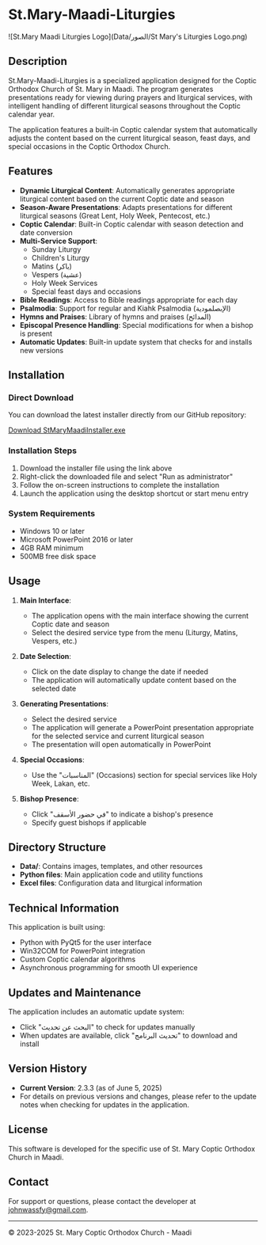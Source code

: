# St.Mary-Maadi-Liturgies

![St.Mary Maadi Liturgies Logo](Data/الصور/St Mary's Liturgies Logo.png)

## Description

St.Mary-Maadi-Liturgies is a specialized application designed for the Coptic Orthodox Church of St. Mary in Maadi. The program generates presentations ready for viewing during prayers and liturgical services, with intelligent handling of different liturgical seasons throughout the Coptic calendar year.

The application features a built-in Coptic calendar system that automatically adjusts the content based on the current liturgical season, feast days, and special occasions in the Coptic Orthodox Church.

## Features

- **Dynamic Liturgical Content**: Automatically generates appropriate liturgical content based on the current Coptic date and season
- **Season-Aware Presentations**: Adapts presentations for different liturgical seasons (Great Lent, Holy Week, Pentecost, etc.)
- **Coptic Calendar**: Built-in Coptic calendar with season detection and date conversion
- **Multi-Service Support**:
  - Sunday Liturgy
  - Children's Liturgy
  - Matins (باكر)
  - Vespers (عشية)
  - Holy Week Services
  - Special feast days and occasions
- **Bible Readings**: Access to Bible readings appropriate for each day
- **Psalmodia**: Support for regular and Kiahk Psalmodia (الإبصلمودية)
- **Hymns and Praises**: Library of hymns and praises (المدائح)
- **Episcopal Presence Handling**: Special modifications for when a bishop is present
- **Automatic Updates**: Built-in update system that checks for and installs new versions

## Installation

### Direct Download

You can download the latest installer directly from our GitHub repository:

[Download StMaryMaadiInstaller.exe](https://github.com/johnwassfy/St.Mary-Maadi-Liturgies/raw/master/StMaryMaadiInstaller.exe)

### Installation Steps

1. Download the installer file using the link above
2. Right-click the downloaded file and select "Run as administrator"
3. Follow the on-screen instructions to complete the installation
4. Launch the application using the desktop shortcut or start menu entry

### System Requirements

- Windows 10 or later
- Microsoft PowerPoint 2016 or later
- 4GB RAM minimum
- 500MB free disk space

## Usage

1. **Main Interface**: 
   - The application opens with the main interface showing the current Coptic date and season
   - Select the desired service type from the menu (Liturgy, Matins, Vespers, etc.)

2. **Date Selection**:
   - Click on the date display to change the date if needed
   - The application will automatically update content based on the selected date

3. **Generating Presentations**:
   - Select the desired service
   - The application will generate a PowerPoint presentation appropriate for the selected service and current liturgical season
   - The presentation will open automatically in PowerPoint

4. **Special Occasions**:
   - Use the "المناسبات" (Occasions) section for special services like Holy Week, Lakan, etc.

5. **Bishop Presence**:
   - Click "في حضور الأسقف" to indicate a bishop's presence
   - Specify guest bishops if applicable

## Directory Structure

- **Data/**: Contains images, templates, and other resources
- **Python files**: Main application code and utility functions
- **Excel files**: Configuration data and liturgical information

## Technical Information

This application is built using:
- Python with PyQt5 for the user interface
- Win32COM for PowerPoint integration
- Custom Coptic calendar algorithms
- Asynchronous programming for smooth UI experience

## Updates and Maintenance

The application includes an automatic update system:
- Click "البحث عن تحديث" to check for updates manually
- When updates are available, click "تحديث البرنامج" to download and install

## Version History

- **Current Version**: 2.3.3 (as of June 5, 2025)
- For details on previous versions and changes, please refer to the update notes when checking for updates in the application.

## License

This software is developed for the specific use of St. Mary Coptic Orthodox Church in Maadi.

## Contact

For support or questions, please contact the developer at [johnwassfy@gmail.com](mailto:johnwassfy@gmail.com).

---

© 2023-2025 St. Mary Coptic Orthodox Church - Maadi